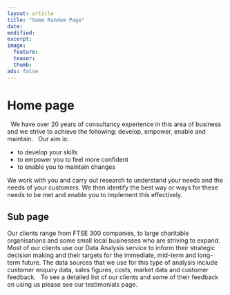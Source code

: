 ```yaml
---
layout: article
title: "Some Random Page"
date: 
modified:
excerpt:
image:
  feature:
  teaser:
  thumb:
ads: false
---
```


# Home page
 
We have over 20 years of consultancy experience in this area of business and we strive to achieve the following: develop, empower, enable and maintain.
 
Our aim is:

* to develop your skills
* to empower you to feel more confident
* to enable you to maintain changes

We work with you and carry out research to understand your needs and the needs of your customers. We then identify the best way or ways for these needs to be met and enable you to implement this effectively.

## Sub page

Our clients range from FTSE 300 companies, to large charitable organisations and some small local businesses who are striving to expand. Most of our clients use our Data Analysis service to inform their strategic decision making and their targets for the immediate, mid-term and long-term future. The data sources that we use for this type of analysis include customer enquiry data, sales figures, costs, market data and customer feedback.
 
To see a detailed list of our clients and some of their feedback on using us please see our testimonials page.
